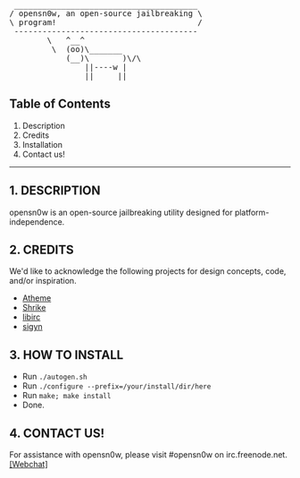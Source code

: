 <pre>
 _______________________________________
/ opensn0w, an open-source jailbreaking \
\ program!                              /
 ---------------------------------------
        \   ^__^
         \  (oo)\_______
            (__)\       )\/\
                ||----w |
                ||     ||
</pre>

## Table of Contents
1.   Description
2.   Credits
3.   Installation
4.   Contact us!

------------------------------------------------------------
## 1. DESCRIPTION

opensn0w is an open-source jailbreaking utility designed for 
platform-independence.

## 2. CREDITS

We'd like to acknowledge the following projects for design 
concepts, code, and/or inspiration.

+ [Atheme](http://atheme.net)
+ [Shrike](http://shrike.malkier.net)
+ [libirc](https://github.com/elly/libirc)
+ [sigyn](https://github.com/alyx/sigyn)

## 3. HOW TO INSTALL

- Run `./autogen.sh`
- Run `./configure --prefix=/your/install/dir/here`
- Run `make; make install`
- Done.

## 4. CONTACT US!

For assistance with opensn0w, please visit #opensn0w on irc.freenode.net. [&#91;Webchat&#93;](http://webchat.freenode.net/?channels=opensn0w)


